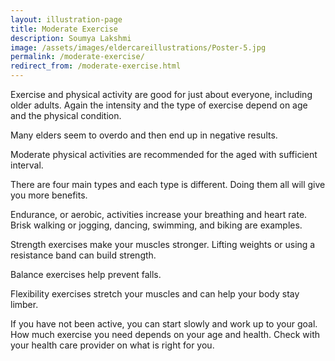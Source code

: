 ```yaml
---
layout: illustration-page
title: Moderate Exercise
description: Soumya Lakshmi
image: /assets/images/eldercareillustrations/Poster-5.jpg
permalink: /moderate-exercise/
redirect_from: /moderate-exercise.html
---
```


Exercise and physical activity are good for just about everyone, including older adults. Again the intensity and the type of exercise depend on age and the physical condition.

Many elders seem to overdo and then end up in negative results.

Moderate physical activities are recommended for the aged with sufficient interval.

There are four main types and each type is different. Doing them all will give you more benefits.

Endurance, or aerobic, activities increase your breathing and heart rate. Brisk walking or jogging, dancing, swimming, and biking are examples.

Strength exercises make your muscles stronger. Lifting weights or using a resistance band can build strength.

Balance exercises help prevent falls.

Flexibility exercises stretch your muscles and can help your body stay limber.

If you have not been active, you can start slowly and work up to your goal. How much exercise you need depends on your age and health. Check with your health care provider on what is right for you.